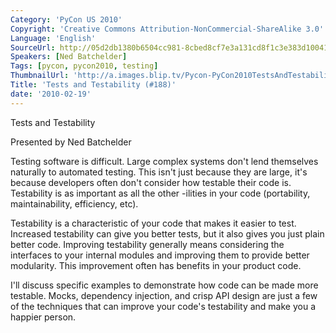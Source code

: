 ```yaml
---
Category: 'PyCon US 2010'
Copyright: 'Creative Commons Attribution-NonCommercial-ShareAlike 3.0'
Language: 'English'
SourceUrl: http://05d2db1380b6504cc981-8cbed8cf7e3a131cd8f1c3e383d10041.r93.cf2.rackcdn.com/pycon-us-2010/310_tests-and-testability-188.m4v
Speakers: [Ned Batchelder]
Tags: [pycon, pycon2010, testing]
ThumbnailUrl: 'http://a.images.blip.tv/Pycon-PyCon2010TestsAndTestability188726.png'
Title: 'Tests and Testability (#188)'
date: '2010-02-19'
---
```

Tests and Testability

  
Presented by Ned Batchelder

  
Testing software is difficult. Large complex systems don't lend themselves
naturally to automated testing. This isn't just because they are large, it's
because developers often don't consider how testable their code is.
Testability is as important as all the other -ilities in your code
(portability, maintainability, efficiency, etc).

  
Testability is a characteristic of your code that makes it easier to test.
Increased testability can give you better tests, but it also gives you just
plain better code. Improving testability generally means considering the
interfaces to your internal modules and improving them to provide better
modularity. This improvement often has benefits in your product code.

  
I'll discuss specific examples to demonstrate how code can be made more
testable. Mocks, dependency injection, and crisp API design are just a few of
the techniques that can improve your code's testability and make you a happier
person.


